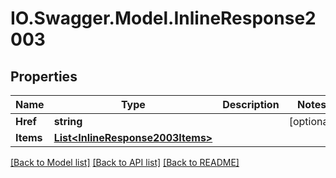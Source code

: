 # IO.Swagger.Model.InlineResponse2003
## Properties

Name | Type | Description | Notes
------------ | ------------- | ------------- | -------------
**Href** | **string** |  | [optional] 
**Items** | [**List&lt;InlineResponse2003Items&gt;**](InlineResponse2003Items.md) |  | 

[[Back to Model list]](../README.md#documentation-for-models) [[Back to API list]](../README.md#documentation-for-api-endpoints) [[Back to README]](../README.md)

